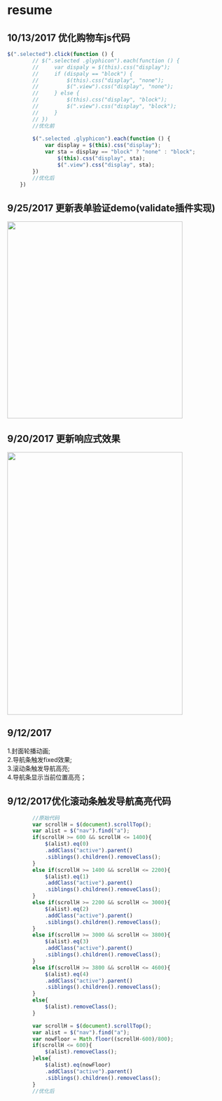 # resume
## 10/13/2017 优化购物车js代码
```javascript
$(".selected").click(function () {
        // $(".selected .glyphicon").each(function () {
        //     var dispaly = $(this).css("display");
        //     if (dispaly == "block") {
        //         $(this).css("display", "none");
        //         $(".view").css("display", "none");
        //     } else {
        //         $(this).css("display", "block");
        //         $(".view").css("display", "block");
        //     }
        // })
        //优化前
        
        $(".selected .glyphicon").each(function () {
            var display = $(this).css("display");
            var sta = display == "block" ? "none" : "block";
                $(this).css("display", sta);
                $(".view").css("display", sta);
        })
        //优化后
    })
```
## 9/25/2017 更新表单验证demo(validate插件实现)
<img width="400" height="450" src="https://github.com/309318267/resume/raw/master/images/表单验证2.jpeg"/>

## 9/20/2017 更新响应式效果
<img width="400" height="600" src="https://github.com/309318267/resume/raw/master/images/响应式效果.jpg"/>

## 9/12/2017
1.封面轮播动画;    <br>
2.导航条触发fixed效果;<br>
3.滚动条触发导航高亮; <br>
4.导航条显示当前位置高亮； <br>  
## 9/12/2017优化滚动条触发导航高亮代码
```javascript
        //原始代码
        var scrollH = $(document).scrollTop();
        var alist = $("nav").find("a");
        if(scrollH >= 600 && scrollH <= 1400){
            $(alist).eq(0)
            .addClass("active").parent()
            .siblings().children().removeClass();
        }
        else if(scrollH >= 1400 && scrollH <= 2200){
            $(alist).eq(1)
            .addClass("active").parent()
            .siblings().children().removeClass();
        }
        else if(scrollH >= 2200 && scrollH <= 3000){
            $(alist).eq(2)
            .addClass("active").parent()
            .siblings().children().removeClass();
        }
        else if(scrollH >= 3000 && scrollH <= 3800){
            $(alist).eq(3)
            .addClass("active").parent()
            .siblings().children().removeClass();
        }
        else if(scrollH >= 3800 && scrollH <= 4600){
            $(alist).eq(4)
            .addClass("active").parent()
            .siblings().children().removeClass();
        }
        else{
            $(alist).removeClass();
        }
```
```javascript
        var scrollH = $(document).scrollTop();
        var alist = $("nav").find("a");
        var nowFloor = Math.floor((scrollH-600)/800);
        if(scrollH <= 600){
            $(alist).removeClass();
        }else{
            $(alist).eq(nowFloor)
            .addClass("active").parent()
            .siblings().children().removeClass();
        }
        //优化后
```
